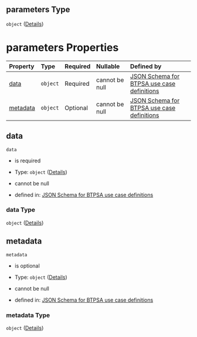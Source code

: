 ## parameters Type

`object` ([Details](btpsa-usecase-properties-services-items-allof-1-then-allof-43-then-allof-0-then-properties-parameters.md))

# parameters Properties

| Property              | Type     | Required | Nullable       | Defined by                                                                                                                                                                                                                                                                                          |
| :-------------------- | :------- | :------- | :------------- | :-------------------------------------------------------------------------------------------------------------------------------------------------------------------------------------------------------------------------------------------------------------------------------------------------- |
| [data](#data)         | `object` | Required | cannot be null | [JSON Schema for BTPSA use case definitions](btpsa-usecase-properties-services-items-allof-1-then-allof-43-then-allof-0-then-properties-parameters-properties-data.md "undefined#/properties/services/items/allOf/1/then/allOf/43/then/allOf/0/then/properties/parameters/properties/data")         |
| [metadata](#metadata) | `object` | Optional | cannot be null | [JSON Schema for BTPSA use case definitions](btpsa-usecase-properties-services-items-allof-1-then-allof-43-then-allof-0-then-properties-parameters-properties-metadata.md "undefined#/properties/services/items/allOf/1/then/allOf/43/then/allOf/0/then/properties/parameters/properties/metadata") |

## data



`data`

*   is required

*   Type: `object` ([Details](btpsa-usecase-properties-services-items-allof-1-then-allof-43-then-allof-0-then-properties-parameters-properties-data.md))

*   cannot be null

*   defined in: [JSON Schema for BTPSA use case definitions](btpsa-usecase-properties-services-items-allof-1-then-allof-43-then-allof-0-then-properties-parameters-properties-data.md "undefined#/properties/services/items/allOf/1/then/allOf/43/then/allOf/0/then/properties/parameters/properties/data")

### data Type

`object` ([Details](btpsa-usecase-properties-services-items-allof-1-then-allof-43-then-allof-0-then-properties-parameters-properties-data.md))

## metadata



`metadata`

*   is optional

*   Type: `object` ([Details](btpsa-usecase-properties-services-items-allof-1-then-allof-43-then-allof-0-then-properties-parameters-properties-metadata.md))

*   cannot be null

*   defined in: [JSON Schema for BTPSA use case definitions](btpsa-usecase-properties-services-items-allof-1-then-allof-43-then-allof-0-then-properties-parameters-properties-metadata.md "undefined#/properties/services/items/allOf/1/then/allOf/43/then/allOf/0/then/properties/parameters/properties/metadata")

### metadata Type

`object` ([Details](btpsa-usecase-properties-services-items-allof-1-then-allof-43-then-allof-0-then-properties-parameters-properties-metadata.md))
